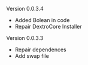 Version 0.0.3.4
* Added Bolean in code
* Repair DextroCore Installer

Version 0.0.3.3
* Repair dependences
* Add swap file
